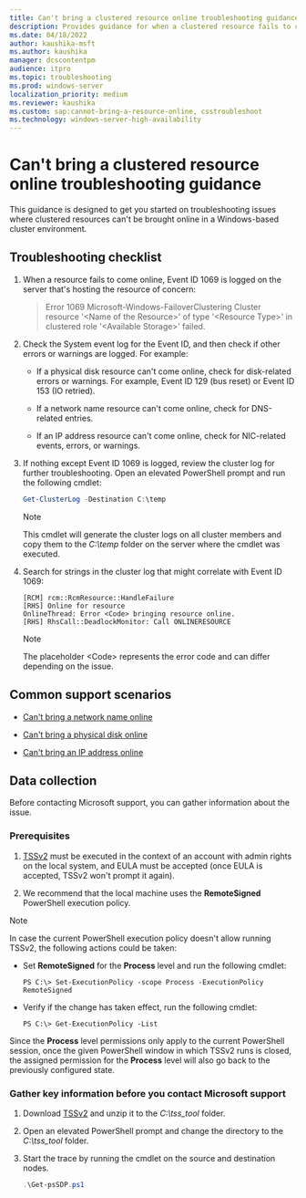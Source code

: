 ```yaml
---
title: Can't bring a clustered resource online troubleshooting guidance
description: Provides guidance for when a clustered resource fails to come online in a Windows-based failover cluster
ms.date: 04/18/2022
author: kaushika-msft
ms.author: kaushika
manager: dcscontentpm
audience: itpro
ms.topic: troubleshooting
ms.prod: windows-server
localization_priority: medium
ms.reviewer: kaushika
ms.custom: sap:cannot-bring-a-resource-online, csstroubleshoot
ms.technology: windows-server-high-availability
---
```

# Can't bring a clustered resource online troubleshooting guidance

This guidance is designed to get you started on troubleshooting issues where clustered resources can't be brought online in a Windows-based cluster environment.

## Troubleshooting checklist

1. When a resource fails to come online, Event ID 1069 is logged on the server that's hosting the resource of concern:

   > Error 1069 Microsoft-Windows-FailoverClustering Cluster resource '\<Name of the Resource>' of type '\<Resource Type>' in clustered role '\<Available Storage>' failed.

2. Check the System event log for the Event ID, and then check if other errors or warnings are logged. For example:

   - If a physical disk resource can't come online, check for disk-related errors or warnings. For example, Event ID 129 (bus reset) or Event ID 153 (IO retried).

   - If a network name resource can't come online, check for DNS-related entries.

   - If an IP address resource can't come online, check for NIC-related events, errors, or warnings.

3. If nothing except Event ID 1069 is logged, review the cluster log for further troubleshooting. Open an elevated PowerShell prompt and run the following cmdlet:

   ```powershell
   Get-ClusterLog -Destination C:\temp
   ```

   > [!NOTE]
   > This cmdlet will generate the cluster logs on all cluster members and copy them to the *C:\temp* folder on the server where the cmdlet was executed.

4. Search for strings in the cluster log that might correlate with Event ID 1069:

   ```output
   [RCM] rcm::RcmResource::HandleFailure
   [RHS] Online for resource
   OnlineThread: Error <Code> bringing resource online.
   [RHS] RhsCall::DeadlockMonitor: Call ONLINERESOURCE
   ```

   > [!NOTE]
   > The placeholder \<Code> represents the error code and can differ depending on the issue.

## Common support scenarios

- [Can't bring a network name online](troubleshoot-cannot-bring-network-name-online.md)

- [Can't bring a physical disk online](troubleshoot-cannot-bring-physical-disk-online.md)

- [Can't bring an IP address online](troubleshoot-cannot-bring-ip-address-online.md)

## Data collection

Before contacting Microsoft support, you can gather information about the issue.

### Prerequisites

1. [TSSv2](https://aka.ms/getTSSv2) must be executed in the context of an account with admin rights on the local system, and EULA must be accepted (once EULA is accepted, TSSv2 won't prompt it again).

2. We recommend that the local machine uses the **RemoteSigned** PowerShell execution policy.

> [!NOTE]
> In case the current PowerShell execution policy doesn't allow running TSSv2, the following actions could be taken:
>
> - Set **RemoteSigned** for the **Process** level and run the following cmdlet:
>
>   `PS C:\> Set-ExecutionPolicy -scope Process -ExecutionPolicy RemoteSigned`
>
> - Verify if the change has taken effect, run the following cmdlet:
>
>   `PS C:\> Get-ExecutionPolicy -List`
>
> Since the **Process** level permissions only apply to the current PowerShell session, once the given PowerShell window in which TSSv2 runs is closed, the assigned permission for the **Process** level will also go back to the previously configured state.

### Gather key information before you contact Microsoft support

1. Download [TSSv2](https://aka.ms/getTSSv2) and unzip it to the *C:\tss_tool* folder.

2. Open an elevated PowerShell prompt and change the directory to the *C:\tss_tool* folder.

3. Start the trace by running the cmdlet on the source and destination nodes.

   ```powershell
   .\Get-psSDP.ps1
   ```
